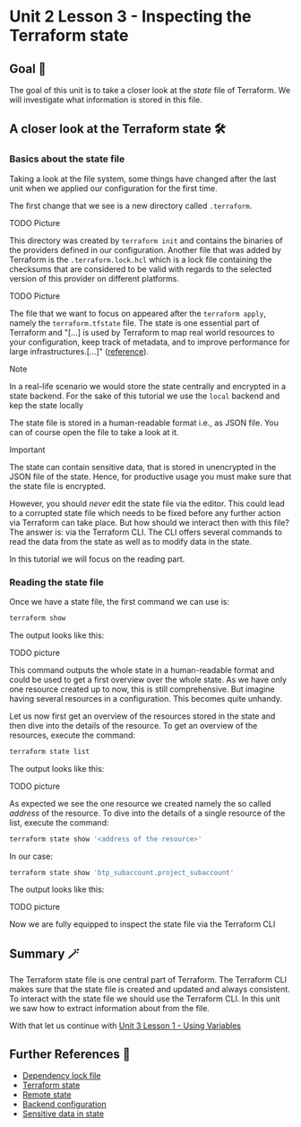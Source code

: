 # Unit 2 Lesson 3 - Inspecting the Terraform state

## Goal 🎯

The goal of this unit is to take a closer look at the *state* file of Terraform. We will investigate what information is stored in this file.

## A closer look at the Terraform state 🛠️

### Basics about the state file

Taking a look at the file system, some things have changed after the last unit when we applied our configuration for the first time.

The first change that we see is a new directory called `.terraform`.

TODO Picture

This directory was created by `terraform init` and contains the binaries of the providers defined in our configuration.
Another file that was added by Terraform is the `.terraform.lock.hcl` which is a lock file containing the checksums that are considered to be valid with regards to the selected version of this provider on different platforms.

TODO Picture

The file that we want to focus on appeared after the `terraform apply`, namely the `terraform.tfstate` file. The state is one essential part of Terraform and "[...] is used by Terraform to map real world resources to your configuration, keep track of metadata, and to improve performance for large infrastructures.[...]" ([reference](https://developer.hashicorp.com/terraform/language/state)).

> [!NOTE]
> In a real-life scenario we would store the state centrally and encrypted in a state backend. For the sake of this tutorial we use the `local` backend and kep the state locally

The state file is stored in a human-readable format i.e., as JSON file. You can of course open the file to take a look at it.

> [!IMPORTANT]
> The state can contain sensitive data, that is stored in unencrypted in the JSON file of the state. Hence, for productive usage you must make sure that the state file is encrypted.

However, you should *never* edit the state file via the editor. This could lead to a corrupted state file which needs to be fixed before any further action via Terraform can take place.
But how should we interact then with this file? The answer is: via the Terraform CLI. The CLI offers several commands to read the data from the state as well as to modify data in the state.

In this tutorial we will focus on the reading part.

### Reading the state file

Once we have a state file, the first command we can use is:

```bash
terraform show
```
The output looks like this:

TODO picture

This command outputs the whole state in a human-readable format and could be used to get a first overview over the whole state. As we have only one resource created up to now, this is still comprehensive. But imagine having several resources in a configuration. This becomes quite unhandy.

Let us now first get an overview of the resources stored in the state and then dive into the details of the resource. To get an overview of the resources, execute the command:

```bash
terraform state list
```

The output looks like this:

TODO picture

As expected we see the one resource we created namely the so called *address* of the resource. To dive into the details of a single resource of the list, execute the command:

```bash
terraform state show '<address of the resource>'
```

In our case:

```bash
terraform state show 'btp_subaccount.project_subaccount'
```

The output looks like this:

TODO picture

Now we are fully equipped to inspect the state file via the Terraform CLI

## Summary 🪄

The Terraform state file is one central part of Terraform. The Terraform CLI makes sure that the state file is created and updated and always consistent. To interact with the state file we should use the Terraform CLI. In this unit we saw how to extract information about from the file.

With that let us continue with [Unit 3 Lesson 1 - Using Variables](../../unit_3/lesson_1/README.md)

## Further References 📝

- [Dependency lock file](https://developer.hashicorp.com/terraform/language/files/dependency-lock)
- [Terraform state](https://developer.hashicorp.com/terraform/language/state)
- [Remote state](https://developer.hashicorp.com/terraform/language/state/remote)
- [Backend configuration](https://developer.hashicorp.com/terraform/language/backend)
- [Sensitive data in state](https://developer.hashicorp.com/terraform/language/state/sensitive-data)
